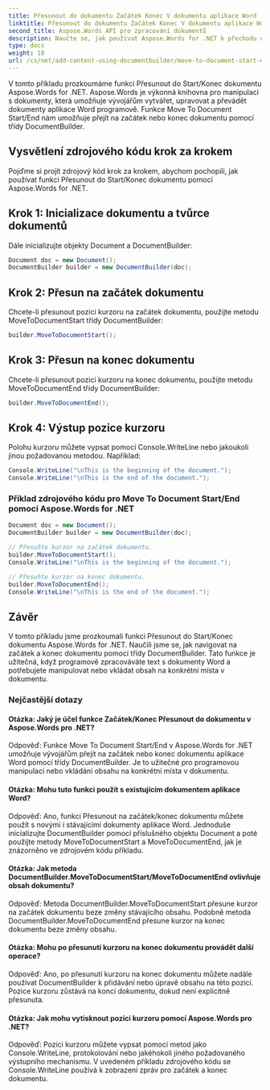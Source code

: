 ```yaml
---
title: Přesunout do dokumentu Začátek Konec V dokumentu aplikace Word
linktitle: Přesunout do dokumentu Začátek Konec V dokumentu aplikace Word
second_title: Aspose.Words API pro zpracování dokumentů
description: Naučte se, jak používat Aspose.Words for .NET k přechodu na začátek a konec dokumentu v dokumentech Word pomocí tohoto podrobného průvodce.
type: docs
weight: 10
url: /cs/net/add-content-using-documentbuilder/move-to-document-start-end/
---
```

V tomto příkladu prozkoumáme funkci Přesunout do Start/Konec dokumentu Aspose.Words for .NET. Aspose.Words je výkonná knihovna pro manipulaci s dokumenty, která umožňuje vývojářům vytvářet, upravovat a převádět dokumenty aplikace Word programově. Funkce Move To Document Start/End nám umožňuje přejít na začátek nebo konec dokumentu pomocí třídy DocumentBuilder.

## Vysvětlení zdrojového kódu krok za krokem

Pojďme si projít zdrojový kód krok za krokem, abychom pochopili, jak používat funkci Přesunout do Start/Konec dokumentu pomocí Aspose.Words for .NET.


## Krok 1: Inicializace dokumentu a tvůrce dokumentů

Dále inicializujte objekty Document a DocumentBuilder:

```csharp
Document doc = new Document();
DocumentBuilder builder = new DocumentBuilder(doc);
```

## Krok 2: Přesun na začátek dokumentu

Chcete-li přesunout pozici kurzoru na začátek dokumentu, použijte metodu MoveToDocumentStart třídy DocumentBuilder:

```csharp
builder.MoveToDocumentStart();
```

## Krok 3: Přesun na konec dokumentu

Chcete-li přesunout pozici kurzoru na konec dokumentu, použijte metodu MoveToDocumentEnd třídy DocumentBuilder:

```csharp
builder.MoveToDocumentEnd();
```

## Krok 4: Výstup pozice kurzoru

Polohu kurzoru můžete vypsat pomocí Console.WriteLine nebo jakoukoli jinou požadovanou metodou. Například:

```csharp
Console.WriteLine("\nThis is the beginning of the document.");
Console.WriteLine("\nThis is the end of the document.");
```

### Příklad zdrojového kódu pro Move To Document Start/End pomocí Aspose.Words for .NET

```csharp
Document doc = new Document();
DocumentBuilder builder = new DocumentBuilder(doc);

// Přesuňte kurzor na začátek dokumentu.
builder.MoveToDocumentStart();
Console.WriteLine("\nThis is the beginning of the document.");

// Přesuňte kurzor na konec dokumentu.
builder.MoveToDocumentEnd();
Console.WriteLine("\nThis is the end of the document.");
```

## Závěr

V tomto příkladu jsme prozkoumali funkci Přesunout do Start/Konec dokumentu Aspose.Words for .NET. Naučili jsme se, jak navigovat na začátek a konec dokumentu pomocí třídy DocumentBuilder. Tato funkce je užitečná, když programově zpracováváte text s dokumenty Word a potřebujete manipulovat nebo vkládat obsah na konkrétní místa v dokumentu.

### Nejčastější dotazy

#### Otázka: Jaký je účel funkce Začátek/Konec Přesunout do dokumentu v Aspose.Words pro .NET?

Odpověď: Funkce Move To Document Start/End v Aspose.Words for .NET umožňuje vývojářům přejít na začátek nebo konec dokumentu aplikace Word pomocí třídy DocumentBuilder. Je to užitečné pro programovou manipulaci nebo vkládání obsahu na konkrétní místa v dokumentu.

#### Otázka: Mohu tuto funkci použít s existujícím dokumentem aplikace Word?

Odpověď: Ano, funkci Přesunout na začátek/konec dokumentu můžete použít s novými i stávajícími dokumenty aplikace Word. Jednoduše inicializujte DocumentBuilder pomocí příslušného objektu Document a poté použijte metody MoveToDocumentStart a MoveToDocumentEnd, jak je znázorněno ve zdrojovém kódu příkladu.

#### Otázka: Jak metoda DocumentBuilder.MoveToDocumentStart/MoveToDocumentEnd ovlivňuje obsah dokumentu?

Odpověď: Metoda DocumentBuilder.MoveToDocumentStart přesune kurzor na začátek dokumentu beze změny stávajícího obsahu. Podobně metoda DocumentBuilder.MoveToDocumentEnd přesune kurzor na konec dokumentu beze změny obsahu.

#### Otázka: Mohu po přesunutí kurzoru na konec dokumentu provádět další operace?

Odpověď: Ano, po přesunutí kurzoru na konec dokumentu můžete nadále používat DocumentBuilder k přidávání nebo úpravě obsahu na této pozici. Pozice kurzoru zůstává na konci dokumentu, dokud není explicitně přesunuta.

#### Otázka: Jak mohu vytisknout pozici kurzoru pomocí Aspose.Words pro .NET?

Odpověď: Pozici kurzoru můžete vypsat pomocí metod jako Console.WriteLine, protokolování nebo jakéhokoli jiného požadovaného výstupního mechanismu. V uvedeném příkladu zdrojového kódu se Console.WriteLine používá k zobrazení zpráv pro začátek a konec dokumentu.